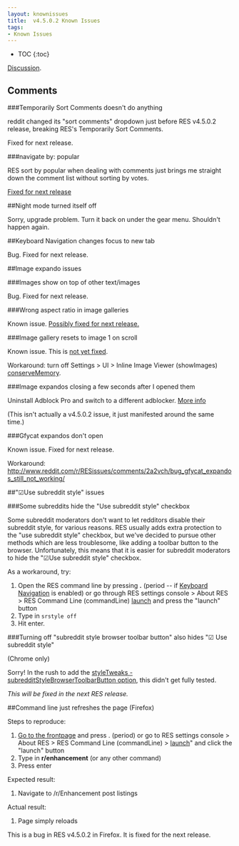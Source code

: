 ```yaml
---
layout: knownissues
title:  v4.5.0.2 Known Issues
tags:
- Known Issues
---
```


* TOC
{:toc}

[Discussion](http://www.reddit.com/r/RESissues/comments/2a1zde/res_v4502_known_issues/).

## Comments

###Temporarily Sort Comments doesn't do anything

reddit changed its "sort comments" dropdown just before RES v4.5.0.2 release, breaking RES's Temporarily Sort Comments.

Fixed for next release.

###navigate by: popular

RES sort by popular when dealing with comments just brings me straight down the comment list without sorting by votes.

[Fixed for next release](https://github.com/honestbleeps/Reddit-Enhancement-Suite/issues/1526)


##Night mode turned itself off

Sorry, upgrade problem. Turn it back on under the [](#gear) gear menu.  Shouldn't happen again.

##Keyboard Navigation changes focus to new tab

Bug. Fixed for next release.

##Image expando issues

###Images show on top of other text/images

Bug.  Fixed for next release.

###Wrong aspect ratio in image galleries

Known issue.  [Possibly fixed for next release.](https://github.com/honestbleeps/Reddit-Enhancement-Suite/issues/1496)

###Image gallery resets to image 1 on scroll

Known issue. This is [not yet fixed](https://github.com/honestbleeps/Reddit-Enhancement-Suite/issues/1494).

Workaround: turn off Settings > UI > Inline Image Viewer (showImages) [conserveMemory](/r/RESissues/wiki/knownissues/4_5_0_2#!settings/showImages/conserveMemory).



###Image expandos closing a few seconds after I opened them

Uninstall Adblock Pro and switch to a different adblocker.  [More info](http://www.reddit.com/r/Enhancement/wiki/support/extensionconflicts)

(This isn't actually a v4.5.0.2 issue, it just manifested around the same time.)

###Gfycat expandos don't open

Known issue. Fixed for next release.

Workaround: http://www.reddit.com/r/RESissues/comments/2a2vch/bug_gfycat_expandos_still_not_working/

##"☑Use subreddit style" issues

###Some subreddits hide the "Use subreddit style" checkbox

Some subreddit moderators don't want to let redditors disable their subreddit style, for various reasons.  RES usually adds extra protection to the "use subreddit style" checkbox, but we've decided to pursue other methods which are less troublesome, like adding a toolbar button to the browser.  Unfortunately, this means that it is easier for subreddit moderators to hide the "☑Use subreddit style" checkbox.

As a workaround, try:

1. Open the RES command line by pressing **.** (period -- if [Keyboard Navigation](/r/RESissues/wiki/knownissues/4_5_0_2#!settings/keyboardNav) is enabled) or go through RES settings console > About RES > RES Command Line (commandLine) [launch](/r/RESissues/wiki/edit/knownissues/4_5_0_2#!settings/commandLine/launch) and press the "launch" button
1. Type in `srstyle off`
1. Hit enter.

###Turning off "subreddit style browser toolbar button" also hides "☑ Use subreddit style"

(Chrome only)

Sorry!  In the rush to add the [styleTweaks - subredditStyleBrowserToolbarButton option](/r/RESissues/wiki/knownissues/4_5_0_2#!settings/styleTweaks/subredditStyleBrowserToolbarButton), this didn't get fully tested.

*This will be fixed in the next RES release.*


##Command line just refreshes the page (Firefox)

Steps to reproduce:


1. [Go to the frontpage](/#) and press . (period) or go to RES settings console > About RES > RES Command Line (commandLine) > [launch](/r/RESissues/wiki/knownissues/4_5_0_2#!settings/commandLine/launch)" and click the "launch" button
1. Type in **r/enhancement** (or any other command)
1. Press enter

Expected result:

1. Navigate to /r/Enhancement post listings

Actual result:

1. Page simply reloads

This is a bug in RES v4.5.0.2 in Firefox.    It is fixed for the next release.
